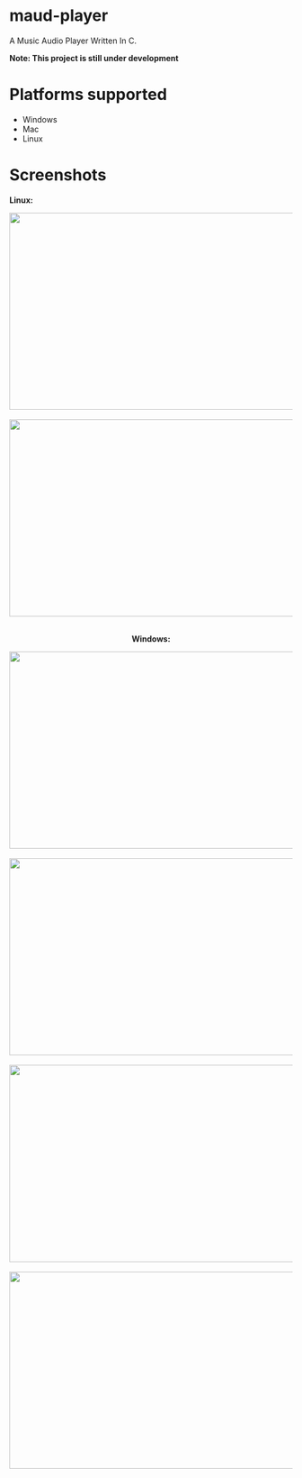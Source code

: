 # maud-player
A Music Audio Player Written In C.

**Note: This project is still under development**

# Platforms supported
* Windows
* Mac
* Linux

# Screenshots
**Linux:**
<center>
<image width="600" height="350" src="https://cdn.discordapp.com/attachments/881618109394485248/1255918562577617027/Screenshot_2024-06-27_11-05-04.png?ex=66c4c04f&is=66c36ecf&hm=97f9f43042e3e15e5adf7f2f202edd17783ec8ee9467477d6e36850e95ffb9b7&">
<br><br>

<image width="600" height="350" src="https://cdn.discordapp.com/attachments/881618109394485248/1200977544174911498/image.png?ex=66c49bbf&is=66c34a3f&hm=de517d176ba39f1eda93510f2a3af77e19309cbeb53acc480c44141e1865e2b6&">
<br><br>

**Windows:**

<image width="600" height="350" src="https://cdn.discordapp.com/attachments/881618109394485248/1255737722568577136/image.png?ex=66c4c0a3&is=66c36f23&hm=2fc78d6d4e460e8e206b581ccd330b596e85de3b1d7d67da99c51f2bae377f8f&">
<br><br>

<image width="600" height="350" src="Screenshots/image.png">
<br><br>

<image width="600" height="350" src="Screenshots/image-1.png">
<br><br>

<image width="600" height="350" src="Screenshots/image-2.png">
</center>